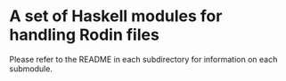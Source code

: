 # A set of Haskell modules for handling Rodin files

Please refer to the README in each subdirectory for information on each
submodule.





